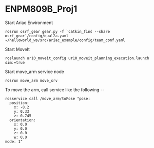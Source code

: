 # ENPM809B_Proj1


Start Ariac Environment 
```
rosrun osrf_gear gear.py -f `catkin_find --share osrf_gear`/config/qual2a.yaml ~/helloworld_ws/src/ariac_example/config/team_conf.yaml
```

Start MoveIt
```
roslaunch ur10_moveit_config ur10_moveit_planning_execution.launch sim:=true
```

Start move_arm service node
```
rosrun move_arm move_srv
```


To move the arm, call service like the following --
```
rosservice call /move_arm/toPose "pose:
  position:
    x: -0.2
    y: 0.33
    z: 0.745
  orientation:
    x: 0.0
    y: 0.0
    z: 0.0
    w: 0.0
mode: 1" 
```

